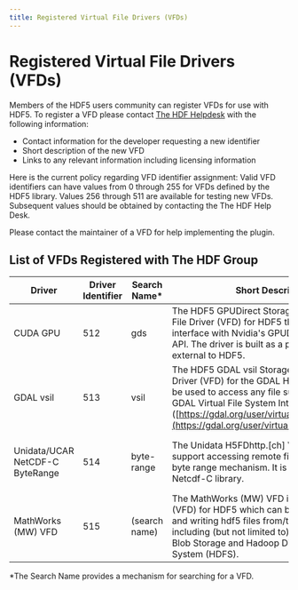 ```yaml
---
title: Registered Virtual File Drivers (VFDs)
---
```


# Registered Virtual File Drivers (VFDs)

Members of the HDF5 users community can register VFDs for use with HDF5. To register a VFD please contact [The HDF Helpdesk](https://help.hdfgroup.org) with the following information: 

* Contact information for the developer requesting a new identifier
* Short description of the new VFD
* Links to any relevant information including licensing information 

Here is the current policy regarding VFD identifier assignment: Valid VFD identifiers can have values from 0 through 255 for VFDs defined by the HDF5 library. Values 256 through 511 are available for testing new VFDs.  Subsequent values should be obtained by contacting the The HDF Help Desk.

Please contact the maintainer of a VFD for help implementing the plugin.

## List of VFDs Registered with The HDF Group

| Driver	| Driver Identifier| Search Name\*	| Short Description	| URL	| Contacts| 
| --- | --- | --- | --- | --- | --- | 
| CUDA GPU	| 512	| gds	| The HDF5 GPUDirect Storage VFD is a Virtual File Driver (VFD) for HDF5 that can be used to interface with Nvidia's GPUDirect Storage (GDS) API. The driver is built as a plugin library that is external to HDF5.	| [https://github.com/hpc-io/vfd-gds](ttps://github.com/hpc-io/vfd-gds)	|  Suren Byna (sbyna at lbl dot gov)| 
| GDAL vsil	| 513	| vsil	| The HDF5 GDAL vsil Storage VFD is a Virtual File Driver (VFD) for the GDAL HDF5 driver that can be used to access any file supported by the GDAL Virtual File System Interface ([https://gdal.org/user/virtual_file_systems.html](https://gdal.org/user/virtual_file_systems.html)). | [https://github.com/OSGeo/gdal/blob/master/frmts/hdf5/hdf5vfl.h](https://github.com/OSGeo/gdal/blob/master/frmts/hdf5/hdf5vfl.h) | Even Rouault (even dot rouault at spatialys dot com)| 
| Unidata/UCAR NetCDF-C ByteRange	| 514	| byte-range	| The Unidata H5FDhttp.[ch] VFD driver is used to support accessing remote files using the HTTP byte range mechanism. It is part of the Unidata Netcdf-C library. | [https://github.com/Unidata/netcdf-c/blob/main/libhdf5/H5FDhttp.c](https://github.com/Unidata/netcdf-c/blob/main/libhdf5/H5FDhttp.c)	| Dennis Heimbigner (dmh at ucar dot edu) | 
| MathWorks (MW) VFD | 515  | (search name) | The MathWorks (MW) VFD is a Virtual File Driver (VFD) for HDF5 which can be used for reading and writing hdf5 files from/to remote locations including (but not limited to) AWS S3, Azure Blob Storage and Hadoop Distributed File System (HDFS). | [](https://google.com) | Abhi Baruah (abaruah at mathworks dot com) |

*The Search Name provides a mechanism for searching for a VFD.
